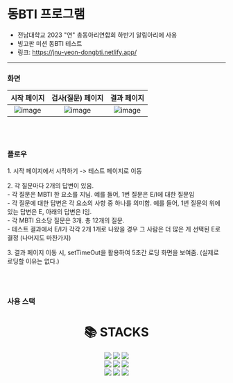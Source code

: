 <h1>동BTI 프로그램</h1>

- 전남대학교 2023 "연" 총동아리연합회 하반기 알림아리에 사용
- 빙고판 미션 동BTI 테스트
- 링크: https://jnu-yeon-dongbti.netlify.app/

---

<h3>화면</h3>

| 시작 페이지 | 검사(질문) 페이지 | 결과 페이지 |
|:-------------------------:|:-------------------------:|:-------------------------:|
|![image](https://github.com/GhoRid/ghorid.github.io/assets/77055190/3c920f64-7124-45e5-83f9-444b905c54e6) | ![image](https://github.com/GhoRid/ghorid.github.io/assets/77055190/b940c360-d243-4956-9987-296008ea8734) | ![image](https://github.com/GhoRid/ghorid.github.io/assets/77055190/bd03d481-39b7-4f63-b2fa-2b2ecea29363) |


<BR/><BR/>

<H3>플로우</H3>
<P>1. 시작 페이지에서 시작하기 -> 테스트 페이지로 이동</P>
<P>2. 각 질문마다 2개의 답변이 있음. <BR/>
  - 각 질문은 MBTI 한 요소를 지님. 예를 들어, 1번 질문은 E/I에 대한 질문임<BR/>
  - 각 질문에 대한 답변은 각 요소의 사항 중 하나를 의미함. 예를 들어, 1번 질문의 위에 있는 답변은 E, 아래의 답변은 I임.<BR/>
  - 각 MBTI 요소당 질문은 3개. 총 12개의 질문.<BR/>
  - 테스트 결과에서 E/I가 각각 2개 1개로 나왔을 경우 그 사람은 더 많은 게 선택된 E로 결정 (나머지도 마찬가지)<BR/>
</P>
<P>3. 결과 페이지 이동 시, setTimeOut을 활용하여 5초간 로딩 화면을 보여줌. (실제로 로딩할 이유는 없다.)</P>

<BR/><BR/>
<H3>사용 스택</H3>

<div align=center><h1>📚 STACKS</h1></div>
<div align=center> 
  <img src="https://img.shields.io/badge/html5-E34F26?style=for-the-badge&logo=html5&logoColor=white"> 
  <img src="https://img.shields.io/badge/css-1572B6?style=for-the-badge&logo=css3&logoColor=white"> 
  <img src="https://img.shields.io/badge/javascript-F7DF1E?style=for-the-badge&logo=javascript&logoColor=black"> 
  <br>
  
  <img src="https://img.shields.io/badge/react-61DAFB?style=for-the-badge&logo=react&logoColor=black"> 
  <img src="https://img.shields.io/badge/json-339933?style=for-the-badge&logo=json&logoColor=white">
  <img src="https://img.shields.io/badge/node.js-339933?style=for-the-badge&logo=Node.js&logoColor=white">
  <br>

  <img src="https://img.shields.io/badge/tailwindcss-06B6D4?style=for-the-badge&logo=tailwindcss&logoColor=white">

  
  <img src="https://img.shields.io/badge/github-181717?style=for-the-badge&logo=github&logoColor=white">
  <img src="https://img.shields.io/badge/git-F05032?style=for-the-badge&logo=git&logoColor=white">
</div>



